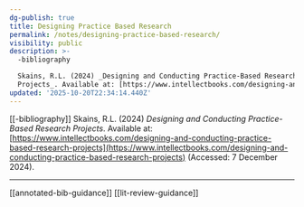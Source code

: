 ```yaml
---
dg-publish: true
title: Designing Practice Based Research
permalink: /notes/designing-practice-based-research/
visibility: public
description: >-
  -bibliography

  Skains, R.L. (2024) _Designing and Conducting Practice-Based Research
  Projects_. Available at: [https://www.intellectbooks.com/designing-and-condu
updated: '2025-10-20T22:34:14.440Z'
---
```

[[-bibliography]]
Skains, R.L. (2024) _Designing and Conducting Practice-Based Research Projects_. Available at: [https://www.intellectbooks.com/designing-and-conducting-practice-based-research-projects](https://www.intellectbooks.com/designing-and-conducting-practice-based-research-projects) (Accessed: 7 December 2024).

---
[[annotated-bib-guidance]]
[[lit-review-guidance]]

